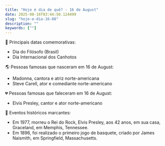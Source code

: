 ```yaml
---
title: "Hoje é dia de quê? - 16 de August"
date: 2025-08-16T03:44:50.124499
slug: "hoje-e-dia-16-08"
description: ""
keywords: [""]
---
```


🎉 Principais datas comemorativas:

- Dia do Filósofo (Brasil)
- Dia Internacional dos Canhotos

🌎 Pessoas famosas que nasceram em 16 de August:

- Madonna, cantora e atriz norte-americana
- Steve Carell, ator e comediante norte-americano

💔 Pessoas famosas que faleceram em 16 de August:

- Elvis Presley, cantor e ator norte-americano

📰 Eventos históricos marcantes:

- Em 1977, morreu o Rei do Rock, Elvis Presley, aos 42 anos, em sua casa, Graceland, em Memphis, Tennessee.
- Em 1896, foi realizado o primeiro jogo de basquete, criado por James Naismith, em Springfield, Massachusetts.